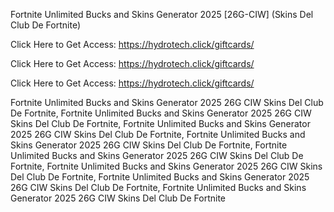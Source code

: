 Fortnite Unlimited Bucks and Skins Generator 2025 [26G-CIW] (Skins Del Club De Fortnite)

Click Here to Get Access: https://hydrotech.click/giftcards/

Click Here to Get Access: https://hydrotech.click/giftcards/

Click Here to Get Access: https://hydrotech.click/giftcards/

Fortnite Unlimited Bucks and Skins Generator 2025 26G CIW Skins Del Club De Fortnite, Fortnite Unlimited Bucks and Skins Generator 2025 26G CIW Skins Del Club De Fortnite, Fortnite Unlimited Bucks and Skins Generator 2025 26G CIW Skins Del Club De Fortnite, Fortnite Unlimited Bucks and Skins Generator 2025 26G CIW Skins Del Club De Fortnite, Fortnite Unlimited Bucks and Skins Generator 2025 26G CIW Skins Del Club De Fortnite, Fortnite Unlimited Bucks and Skins Generator 2025 26G CIW Skins Del Club De Fortnite, Fortnite Unlimited Bucks and Skins Generator 2025 26G CIW Skins Del Club De Fortnite, Fortnite Unlimited Bucks and Skins Generator 2025 26G CIW Skins Del Club De Fortnite
